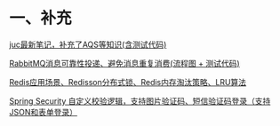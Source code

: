 # 一、补充

[juc最新笔记，补充了AQS等知识(含测试代码)]( https://github.com/RingoTangs/java-util-concurrent)

[RabbitMQ消息可靠性投递、避免消息重复消费(流程图 + 测试代码)]( https://github.com/RingoTangs/spring-boot-rabbitmq-delivery)

[Redis应用场景、Redisson分布式锁、Redis内存淘汰策略、LRU算法](https://github.com/RingoTangs/redis-redlock)

[Spring Security 自定义校验逻辑，支持图片验证码、短信验证码登录（支持JSON和表单登录）](https://github.com/RingoTangs/spring-security-login-demo)